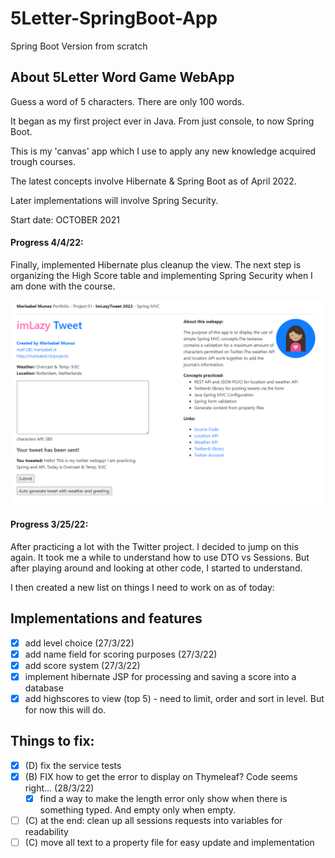 # 5Letter-SpringBoot-App
 Spring Boot Version from scratch

## About 5Letter Word Game WebApp
Guess a word of 5 characters. There are only 100 words.

It began as my first project ever in Java. From just console, to now Spring Boot.

This is my 'canvas' app which I use to apply any new knowledge acquired trough courses.

The latest concepts involve Hibernate & Spring Boot as of April 2022.

Later implementations will involve Spring Security.


Start date: OCTOBER 2021

#### Progress 4/4/22:
Finally, implemented Hibernate plus cleanup the view. The next step is organizing the High Score table and implementing Spring Security when I am done with the course.

![screenshoot](https://github.com/immarisabel/imLazyTwitterWebApp/blob/master/screenshootp01tweet.PNG)


#### Progress 3/25/22:
After practicing a lot with the Twitter project. I decided to jump on this again. It took me a while to understand how to use DTO vs Sessions. But after playing around and looking at other code, I started to understand.

I then created a new list on things I need to work on as of today:

## Implementations and features
- [x] add level choice (27/3/22)
- [x] add name field for scoring purposes (27/3/22)
- [x] add score system (27/3/22)
- [x] implement hibernate JSP for processing and saving a score into a database
- [x] add highscores to view (top 5) - need to limit, order and sort in level. But for now this will do.

## Things to fix:
- [x] (D) fix the service tests
- [x] (B) FIX how to get the error to display on Thymeleaf? Code seems right... (28/3/22)
  - [x]  find a way to make the length error only show when there is something typed. And empty only when empty.
- [ ] (C) at the end: clean up all sessions requests into variables for readability
- [ ] (C) move all text to a property file for easy update and implementation
